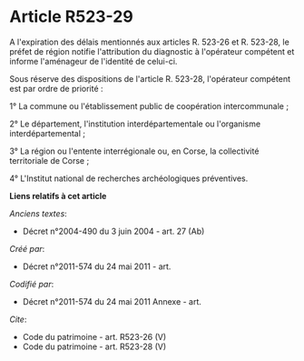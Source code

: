 # Article R523-29

A l'expiration des délais mentionnés aux articles R. 523-26 et R. 523-28, le préfet de région notifie l'attribution du
diagnostic à l'opérateur compétent et informe l'aménageur de l'identité de celui-ci. 

Sous réserve des dispositions de l'article R. 523-28, l'opérateur compétent est par ordre de priorité : 

1° La commune ou l'établissement public de coopération intercommunale ; 

2° Le département, l'institution interdépartementale ou l'organisme interdépartemental ; 

3° La région ou l'entente interrégionale ou, en Corse, la collectivité territoriale de Corse ; 

4° L'Institut national de recherches archéologiques préventives.

**Liens relatifs à cet article**

_Anciens textes_:

  - Décret n°2004-490 du 3 juin 2004 - art. 27 (Ab)

_Créé par_:

  - Décret n°2011-574 du 24 mai 2011  - art.

_Codifié par_:

  - Décret n°2011-574 du 24 mai 2011 Annexe - art.

_Cite_:

  - Code du patrimoine - art. R523-26 (V)
  - Code du patrimoine - art. R523-28 (V)
